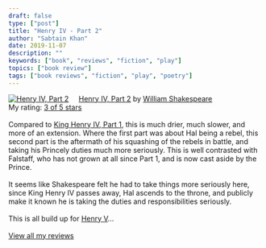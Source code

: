 ```yaml
---
draft: false
type: ["post"]
title: "Henry IV - Part 2"
author: "Sabtain Khan"
date: 2019-11-07
description: ""
keywords: ["book", "reviews", "fiction", "play"]
topics: ["book review"]
tags: ["book reviews", "fiction", "play", "poetry"]
---
```


<a href="https://www.goodreads.com/book/show/34745667-henry-iv-part-2" style="float: left; padding-right: 20px"><img border="0" alt="Henry IV, Part 2" src="https://i.gr-assets.com/images/S/compressed.photo.goodreads.com/books/1491016853l/34745667._SX98_.jpg" /></a><a href="https://www.goodreads.com/book/show/34745667-henry-iv-part-2">Henry IV, Part 2</a> by <a href="https://www.goodreads.com/author/show/947.William_Shakespeare">William Shakespeare</a><br/>
My rating: <a href="https://www.goodreads.com/review/show/3036969238">3 of 5 stars</a><br /><br />
Compared to <a href="https://www.goodreads.com/book/show/13020.King_Henry_IV__Part_1" title="King Henry IV, Part 1 by William Shakespeare" rel="nofollow">King Henry IV, Part 1</a>, this is much drier, much slower, and more of an extension. Where the first part was about Hal being a rebel, this second part is the aftermath of his squashing of the rebels in battle, and taking his Princely duties much more seriously. This is well contrasted with Falstaff, who has not grown at all since Part 1, and is now cast aside by the Prince.<br /><br />It seems like Shakespeare felt he had to take things more seriously here, since King Henry IV passes away, Hal ascends to the throne, and publicly make it known he is taking the duties and responsibilities seriously.<br /><br />This is all build up for <a href="https://www.goodreads.com/book/show/37526.Henry_V" title="Henry V by William Shakespeare" rel="nofollow">Henry V</a>...
<br/><br/>
<a href="https://www.goodreads.com/review/list/19015356-sabtain-khan">View all my reviews</a>
